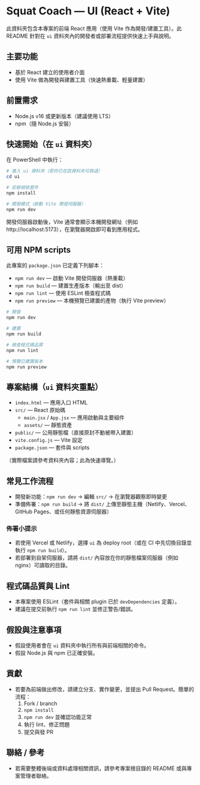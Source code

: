 # Squat Coach — UI (React + Vite)

此資料夾包含本專案的前端 React 應用（使用 Vite 作為開發/建置工具）。此 README 針對在 `ui` 資料夾內的開發者或部署流程提供快速上手與說明。

## 主要功能
- 基於 React 建立的使用者介面
- 使用 Vite 做為開發與建置工具（快速熱重載、輕量建置）

## 前置需求
- Node.js v16 或更新版本（建議使用 LTS）
- npm（隨 Node.js 安裝）

## 快速開始（在 `ui` 資料夾）

在 PowerShell 中執行：

```powershell
# 進入 ui 資料夾（若你已在該資料夾可跳過）
cd ui

# 安裝相依套件
npm install

# 開發模式（啟動 Vite 開發伺服器）
npm run dev
```

開發伺服器啟動後，Vite 通常會顯示本機開發網址（例如 http://localhost:5173），在瀏覽器開啟即可看到應用程式。

## 可用 NPM scripts
此專案的 `package.json` 已定義下列腳本：

- `npm run dev` — 啟動 Vite 開發伺服器（熱重載）
- `npm run build` — 建置生產版本（輸出至 dist）
- `npm run lint` — 使用 ESLint 檢查程式碼
- `npm run preview` — 本機預覽已建置的產物（執行 Vite preview）

```powershell
# 開發
npm run dev

# 建置
npm run build

# 檢查程式碼品質
npm run lint

# 預覽已建置版本
npm run preview
```

## 專案結構（`ui` 資料夾重點）

- `index.html` — 應用入口 HTML
- `src/` — React 原始碼
	- `main.jsx` / `App.jsx` — 應用啟動與主要組件
	- `assets/` — 靜態資產
- `public/` — 公用靜態檔（直接原封不動被帶入建置）
- `vite.config.js` — Vite 設定
- `package.json` — 套件與 scripts

（實際檔案請參考資料夾內容；此為快速導覽。）

## 常見工作流程
- 開發新功能：`npm run dev` → 編輯 `src/` → 在瀏覽器觀察即時變更
- 準備佈署：`npm run build` → 將 `dist/` 上傳至靜態主機（Netlify、Vercel、GitHub Pages、或任何靜態資源伺服器）

### 佈署小提示
- 若使用 Vercel 或 Netlify，選擇 `ui` 為 deploy root（或在 CI 中先切換目錄並執行 `npm run build`）。
- 若部署到自架伺服器，請將 `dist/` 內容放在你的靜態檔案伺服器（例如 nginx）可讀取的目錄。

## 程式碼品質與 Lint
- 本專案使用 ESLint（套件與相關 plugin 已於 `devDependencies` 定義）。
- 建議在提交前執行 `npm run lint` 並修正警告/錯誤。

## 假設與注意事項
- 假設使用者會在 `ui` 資料夾中執行所有與前端相關的命令。
- 假設 Node.js 與 npm 已正確安裝。

## 貢獻
- 若要為前端做出修改，請建立分支、實作變更，並提出 Pull Request。簡單的流程：
	1. Fork / branch
	2. `npm install`
	3. `npm run dev` 並確認功能正常
	4. 執行 lint、修正問題
	5. 提交與發 PR

## 聯絡 / 參考
- 若需要整體後端或資料處理相關資訊，請參考專案根目錄的 README 或與專案管理者聯絡。

 

